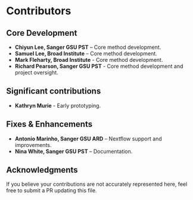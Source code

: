 # Contributors

## Core Development

- **Chiyun Lee, Sanger GSU PST** – Core method development. 
- **Samuel Lee, Broad Institute** – Core method development. 
- **Mark Fleharty, Broad Institute** - Core method development. 
- **Richard Pearson, Sanger GSU PST** - Core method development and project oversight. 

## Significant contributions
- **Kathryn Murie** - Early prototyping. 

## Fixes & Enhancements
- **Antonio Marinho, Sanger GSU ARD** – Nextflow support and improvements. 
- **Nina White, Sanger GSU PST** – Documentation. 

## Acknowledgments
If you believe your contributions are not accurately represented here, feel free to submit a PR updating this file. 

